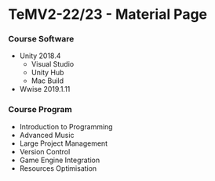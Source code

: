 # TeMV2-22/23 - Material Page

### Course Software

- Unity 2018.4
    - Visual Studio
    - Unity Hub
    - Mac Build
- Wwise 2019.1.11

### Course Program

- Introduction to Programming
- Advanced Music
- Large Project Management
- Version Control
- Game Engine Integration
- Resources Optimisation
